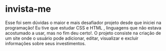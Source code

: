 # invista-me
Esse foi sem dúvidas o maior e mais desafiador projeto desde que iniciei na programação! Eu tive que estudar CSS e HTML , linguagens que não estava acostumado a usar, mas no fim deu certo!. O projeto consiste na criação de um site onde o usuário pode adicionar, editar, visualizar e excluir informações sobre seus investimentos. 

